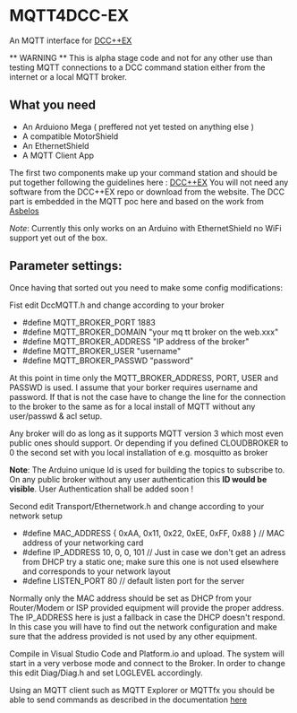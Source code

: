 # MQTT4DCC-EX

An MQTT interface for [DCC++EX](https://dcc-ex.github.io/)  

** WARNING ** This is alpha stage code and not for any other use than testing MQTT connections to a DCC command station either from the internet or a local MQTT broker.

## What you need

- An Arduiono Mega ( preffered not yet tested on anything else )
- A compatible MotorShield 
- An EthernetShield
- A MQTT Client App

The first two components make up your command station and should be put together following the guidelines here : [DCC++EX](https://dcc-ex.github.io/)
You will not need any software from the DCC++EX repo or download from the website. The DCC part is embedded in the MQTT poc here and based on the work from [Asbelos](https://github.com/Asbelos/CVReader)

*Note*: Currently this only works on an Arduino with EthernetShield no WiFi support yet out of the box. 

## Parameter settings:

Once having that sorted out you need to make some config modifications: 

Fist edit DccMQTT.h and change according to your broker

- #define MQTT_BROKER_PORT 1883 
- #define MQTT_BROKER_DOMAIN "your mq tt broker on the web.xxx"  
- #define MQTT_BROKER_ADDRESS "IP address of the  broker" 
- #define MQTT_BROKER_USER "username"
- #define MQTT_BROKER_PASSWD "password"

At this point in time only the MQTT_BROKER_ADDRESS, PORT, USER and PASSWD is used. I assume that your borker requires username and password. If that is not the case have to change the line for the connection to the broker to the same as for a local install of MQTT without any user/passwd & acl setup.

Any broker will do as long as it supports MQTT version 3 which most even public ones should support.
Or depending if you defined CLOUDBROKER to 0 the second set with you local installation of e.g. mosquitto as broker

**Note**: The Arduino unique Id is used for building the topics to subscribe to. On any public broker without any user authentication this **ID would be visible**. User Authentication shall be added soon !

Second edit Transport/Ethernetwork.h and change according to your network setup

- #define MAC_ADDRESS {  0xAA, 0x11, 0x22, 0xEE, 0xFF, 0x88 }     // MAC address of your networking card
- #define IP_ADDRESS 10, 0, 0, 101                                // Just in case we don't get an adress from DHCP try a static one; make sure this one is not used elsewhere and corresponds to your network layout
- #define LISTEN_PORT 80                                          // default listen port for the server

Normally only the MAC address should be set as DHCP from your Router/Modem or ISP provided equipment will provide the proper address. The IP_ADDRESS here is just a fallback in case the DHCP doesn't respond. In this case you will have to find out the network configuration and make sure that the address provided is not used by any other equipment.

Compile in Visual Studio Code and Platform.io and upload. The system will start in a very verbose mode and connect to the Broker. In order to change this edit Diag/Diag.h and set LOGLEVEL accordingly.

Using an MQTT client such as MQTT Explorer or MQTTfx you should be able to send commands as described in the documentation [here](https://grbba.github.io/MQTT4DCC-EX/html/md_mqtt4dcc_09_09ex_src__transport__m_q_t_t_documentation__m_q_t_t_message_controler.html)


